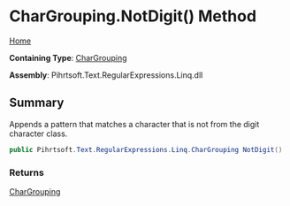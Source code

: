 # CharGrouping\.NotDigit\(\) Method

[Home](../../../../../../README.md)

**Containing Type**: [CharGrouping](../README.md)

**Assembly**: Pihrtsoft\.Text\.RegularExpressions\.Linq\.dll

## Summary

Appends a pattern that matches a character that is not from the digit character class\.

```csharp
public Pihrtsoft.Text.RegularExpressions.Linq.CharGrouping NotDigit()
```

### Returns

[CharGrouping](../README.md)

